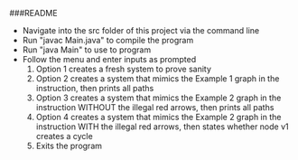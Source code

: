 ###README

- Navigate into the src folder of this project via the command line
- Run "javac Main.java" to compile the program
- Run "java Main" to use to program
- Follow the menu and enter inputs as prompted
  1. Option 1 creates a fresh system to prove sanity
  2. Option 2 creates a system that mimics the Example 1 graph in the instruction, then prints all paths
  3. Option 3 creates a system that mimics the Example 2 graph in the instruction WITHOUT the illegal red arrows, then prints all paths
  4. Option 4 creates a system that mimics the Example 2 graph in the instruction WITH the illegal red arrows, then states whether node v1 creates a cycle
  0. Exits the program
